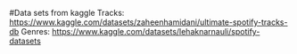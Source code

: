 #Data sets from kaggle
Tracks: https://www.kaggle.com/datasets/zaheenhamidani/ultimate-spotify-tracks-db
Genres: https://www.kaggle.com/datasets/lehaknarnauli/spotify-datasets

